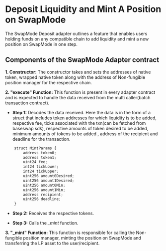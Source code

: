 # Deposit Liquidity and Mint A Position on SwapMode

The SwapMode Deposit adapter outlines a feature that enables users holding funds on any compatible chain to add liquidity and mint a new position on SwapMode in one step.  

## Components of the SwapMode Adapter contract

**1. Constructor:** The constructor takes and sets the addresses of native token, wrapped native token along with the address of Non-fungible position manager for the respective chain.

**2. "execute" Function:** This function is present in every adapter contract and is expected to handle the data received from the multi caller(batch transaction contract).

- **Step 1:** Decodes the data received. Here the data is in the form of a struct that includes token addresses for which liquidity is to be added, respective fee, ticks associated with the txn(can be fetched from baseswap sdk), respective amounts of token desired to be added, minimum amounts of tokens to be added , address of the recipient and deadline for the transaction.

```javascript
    struct MintParams {
        address token0;
        address token1;
        uint24 fee;
        int24 tickLower;
        int24 tickUpper;
        uint256 amount0Desired;
        uint256 amount1Desired;
        uint256 amount0Min;
        uint256 amount1Min;
        address recipient;
        uint256 deadline;
    }
```

- **Step 2:** Receives the respective tokens.

- **Step 3:** Calls the *_mint* function.

**3. "_mint" Function:** This function is responsible for calling the Non-fungible position manager, minting the position on SwapMode and transferring the LP asset to the user/recipient.

